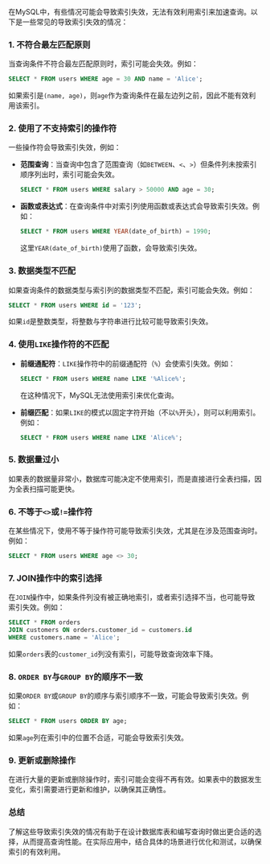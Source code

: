在MySQL中，有些情况可能会导致索引失效，无法有效利用索引来加速查询。以下是一些常见的导致索引失效的情况：

### 1. **不符合最左匹配原则**

当查询条件不符合最左匹配原则时，索引可能会失效。例如：

```sql
SELECT * FROM users WHERE age = 30 AND name = 'Alice';
```
如果索引是`(name, age)`，则`age`作为查询条件在最左边列之前，因此不能有效利用该索引。

### 2. **使用了不支持索引的操作符**

一些操作符会导致索引失效，例如：

- **范围查询**：当查询中包含了范围查询（如`BETWEEN`、`<`、`>`）但条件列未按索引顺序列出时，索引可能会失效。
  
  ```sql
  SELECT * FROM users WHERE salary > 50000 AND age = 30;
  ```

- **函数或表达式**：在查询条件中对索引列使用函数或表达式会导致索引失效。例如：

  ```sql
  SELECT * FROM users WHERE YEAR(date_of_birth) = 1990;
  ```

  这里`YEAR(date_of_birth)`使用了函数，会导致索引失效。

### 3. **数据类型不匹配**

如果查询条件的数据类型与索引列的数据类型不匹配，索引可能会失效。例如：

```sql
SELECT * FROM users WHERE id = '123';
```

如果`id`是整数类型，将整数与字符串进行比较可能导致索引失效。

### 4. **使用`LIKE`操作符的不匹配**

- **前缀通配符**：`LIKE`操作符中的前缀通配符（`%`）会使索引失效。例如：

  ```sql
  SELECT * FROM users WHERE name LIKE '%Alice%';
  ```

  在这种情况下，MySQL无法使用索引来优化查询。

- **前缀匹配**：如果`LIKE`的模式以固定字符开始（不以`%`开头），则可以利用索引。例如：

  ```sql
  SELECT * FROM users WHERE name LIKE 'Alice%';
  ```

### 5. **数据量过小**

如果表的数据量非常小，数据库可能决定不使用索引，而是直接进行全表扫描，因为全表扫描可能更快。

### 6. **不等于`<>`或`!=`操作符**

在某些情况下，使用不等于操作符可能导致索引失效，尤其是在涉及范围查询时。例如：

```sql
SELECT * FROM users WHERE age <> 30;
```

### 7. **JOIN操作中的索引选择**

在`JOIN`操作中，如果条件列没有被正确地索引，或者索引选择不当，也可能导致索引失效。例如：

```sql
SELECT * FROM orders
JOIN customers ON orders.customer_id = customers.id
WHERE customers.name = 'Alice';
```

如果`orders`表的`customer_id`列没有索引，可能导致查询效率下降。

### 8. **`ORDER BY`与`GROUP BY`的顺序不一致**

如果`ORDER BY`或`GROUP BY`的顺序与索引顺序不一致，可能会导致索引失效。例如：

```sql
SELECT * FROM users ORDER BY age;
```

如果`age`列在索引中的位置不合适，可能会导致索引失效。

### 9. **更新或删除操作**

在进行大量的更新或删除操作时，索引可能会变得不再有效。如果表中的数据发生变化，索引需要进行更新和维护，以确保其正确性。

### 总结

了解这些导致索引失效的情况有助于在设计数据库表和编写查询时做出更合适的选择，从而提高查询性能。在实际应用中，结合具体的场景进行优化和测试，以确保索引的有效利用。
